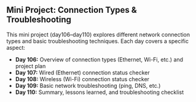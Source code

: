 ## Mini Project: Connection Types & Troubleshooting

This mini project (day106–day110) explores different network connection types and basic troubleshooting techniques. Each day covers a specific aspect:

- **Day 106:** Overview of connection types (Ethernet, Wi-Fi, etc.) and project plan
- **Day 107:** Wired (Ethernet) connection status checker
- **Day 108:** Wireless (Wi-Fi) connection status checker
- **Day 109:** Basic network troubleshooting (ping, DNS, etc.)
- **Day 110:** Summary, lessons learned, and troubleshooting checklist

